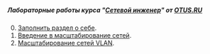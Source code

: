 ##### Лабораторные работы курса "[Сетевой инженер](https://otus.ru/lessons/setevoy-inzhener/)" от [OTUS.RU](https://otus.ru/)

0. [Заполнить раздел о себе](Lab00/).
1. [Введение в масштабирование сетей](Lab01/).
2. [Масштабирование сетей VLAN](Lab02/).


